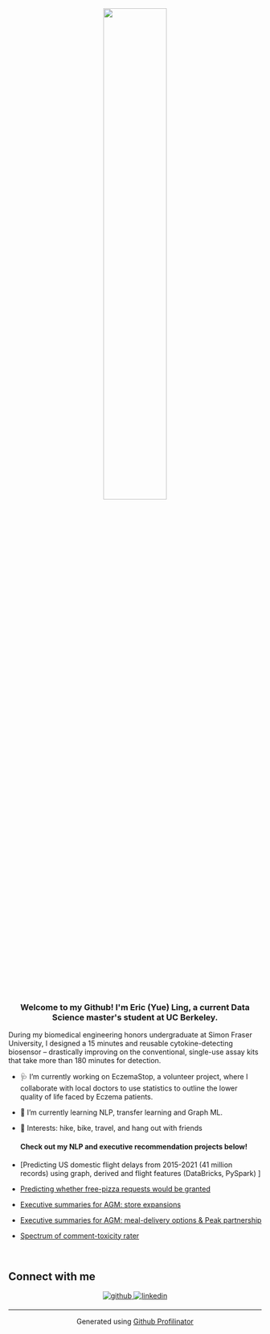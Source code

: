<div align="center">
<img src="https://rishavanand.github.io/static/images/greetings.gif" align="center" style="width: 50%" />
</div>  
  

### <div align="center">Welcome to my Github! I'm Eric (Yue) Ling, a current Data Science master's student at UC Berkeley. </div>  

During my biomedical engineering honors undergraduate at Simon Fraser University, I designed a 15 minutes and reusable cytokine-detecting biosensor – drastically improving on the conventional, single-use assay kits that take more than 180 minutes for detection. 

- 🩺 I’m currently working on EczemaStop, a volunteer project, where I collaborate with local doctors to use statistics to outline the lower quality of life faced by Eczema patients.  
  

- 🧐 I’m currently learning NLP, transfer learning and Graph ML.  
    

- 🥾 Interests: hike, bike, travel, and hang out with friends  

  #### Check out my NLP and executive recommendation projects below!
 - [Predicting US domestic flight delays from 2015-2021 (41 million records) using graph, derived and flight features (DataBricks, PySpark) ]
 - [Predicting whether free-pizza requests would be granted](https://github.com/HahehaLing/RedditRandomActsofPizza_Predictor)
 - [Executive summaries for AGM: store expansions](https://github.com/HahehaLing/AGM_ExecutiveSummary)
 - [Executive summaries for AGM: meal-delivery options & Peak partnership](https://github.com/HahehaLing/AGM_ExecutiveSummary_Part2)
 - [Spectrum of comment-toxicity rater](https://github.com/HahehaLing/Kaggle_ToxicityRater)

<br/>

## Connect with me  
<div align="center">
<a href="https://github.com/HahehaLing/RedditRandomActsofPizza_Predictor" target="_blank">
<img src=https://img.shields.io/badge/github-%2324292e.svg?&style=for-the-badge&logo=github&logoColor=white alt=github style="margin-bottom: 5px;" />
</a>
<a href="https://linkedin.com/in/ericyueling/" target="_blank">
<img src=https://img.shields.io/badge/linkedin-%231E77B5.svg?&style=for-the-badge&logo=linkedin&logoColor=white alt=linkedin style="margin-bottom: 5px;" />
</a>  
</div>  
  

----
<div align="center">Generated using <a href="https://profilinator.rishav.dev/" target="_blank">Github Profilinator</a></div>
